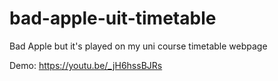 # bad-apple-uit-timetable

Bad Apple but it's played on my uni course timetable webpage

Demo: https://youtu.be/_jH6hssBJRs


